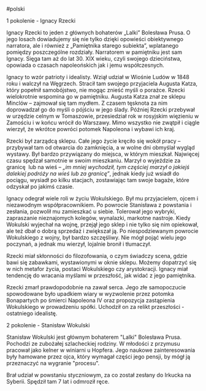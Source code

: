 #polski 

1 pokolenie - Ignacy Rzecki

Ignacy Rzecki to jeden z głównych bohaterów „Lalki” Bolesława Prusa. O jego losach dowiadujemy się nie tylko dzięki opowieści obiektywnego narratora, ale i również z „Pamiętnika starego subiekta”, wplatanego pomiędzy poszczególne rozdziały. Narratorem w pamiętniku jest sam Ignacy. Sięga tam aż do lat 30. XIX wieku, czyli swojego dzieciństwa, opowiada o czasach napoleońskich jak i jemu współczesnych.

Ignacy to wzór patrioty i idealisty. Wziął udział w Wiośnie Ludów w 1848 roku i walczył na Węgrzech. Stracił tam swojego przyjaciela Augusta Katza, który popełnił samobójstwo, nie mogąc znieść myśli o porażce. Rzecki wielokrotnie wspomina go w pamiętniku. Augusta Katza znał ze sklepu Minclów – zajmował się tam mydłem. Z czasem tęsknota za nim doprowadzał go do myśli o pójściu w jego ślady. Później Rzecki przebywał w urzędzie celnym w Tomaszowie, przesiedział rok w rosyjskim więzieniu w Zamościu i w końcu wrócił do Warszawy. Mimo wszystko nie zwątpił i ciągle wierzył, że wkrótce powróci potomek Napoleona i wybawi ich kraj.

Rzecki był zarządcą sklepu. Całe jego życie kręciło się wokół pracy – przybywał tam od otwarcia do zamknięcia, a w wolne dni obmyślał wygląd wystawy. Był bardzo przywiązany do miejsca, w którym mieszkał. Najwięcej czasu spędzał samotnie w swoim mieszkaniu. Marzył o wyjeździe za granicę  lub na wieś – _„im mniej wychodził, tym częściej marzył o jakiejś dalekiej podróży na wieś lub za granicę”_, jednak kiedy już wsiadł do pociągu, wysiadł po kilku stacjach, zostawiając tam swoje bagaże, które odzyskał po jakimś czasie.

Ignacy odegrał wiele roli w życiu Wokulskiego. Był mu przyjacielem, ojcem i niezawodnym współpracownikiem. Po powrocie Stanisława z powstania i zesłania, pozwolił mu zamieszkać u siebie. Tolerował jego wybryki, zapraszanie nieznajomych kolegów, wynalazki, markotne nastroje. Kiedy Wokulski wyjechał na wojnę, przejął jego sklep i nie tylko się nim opiekował, ale też dbał o dobrą sprzedaż i zwiększał ją. Po niespodziewanym powrocie Wokulskiego z wojny, był bardzo szczęśliwy. Nie mógł pojąć wielu jego poczynań, a jednak mu wierzył, lojalnie bronił i tłumaczył.

Rzecki miał skłonności do filozofowania, o czym świadczy scena, gdzie bawi się zabawkami, wystawionymi w oknie sklepu. Możemy dopatrzyć się w nich metafor życia, postaci Wokulskiego czy arystokracji. Ignacy miał tendencję do wracania myślami w przeszłość, jak widać z jego pamiętnika.

Rzecki zmarł prawdopodobnie na zawał serca. Jego złe samopoczucie spowodowane było upadkiem wiary w wyzwolenie przez potomka Bonapartych po śmierci Napoleona IV oraz propozycja zastąpienia Wokulskiego w prowadzeniu spółki. Uchodził on za relikt przeszłości - ostatniego idealistę.


2 pokolenie - Stanisław Wokulski

Stanisław Wokulski jest głównym bohaterem "Lalki" Bolesława Prusa. Pochodzi ze zubożałej szlacheckiej rodziny. W młodości z przymusu pracował jako kelner w winiarni u Hopfera. Jego naukowe zainteresowania były hamowane przez ojca, który wymagał części jego pensji, by mógł ją przeznaczyć na wygranie "procesu".

Brał udział w powstaniu styczniowym, za co został zesłany do Irkucka na Syberii. Spędził tam 7 lat i odmroził ręce.
